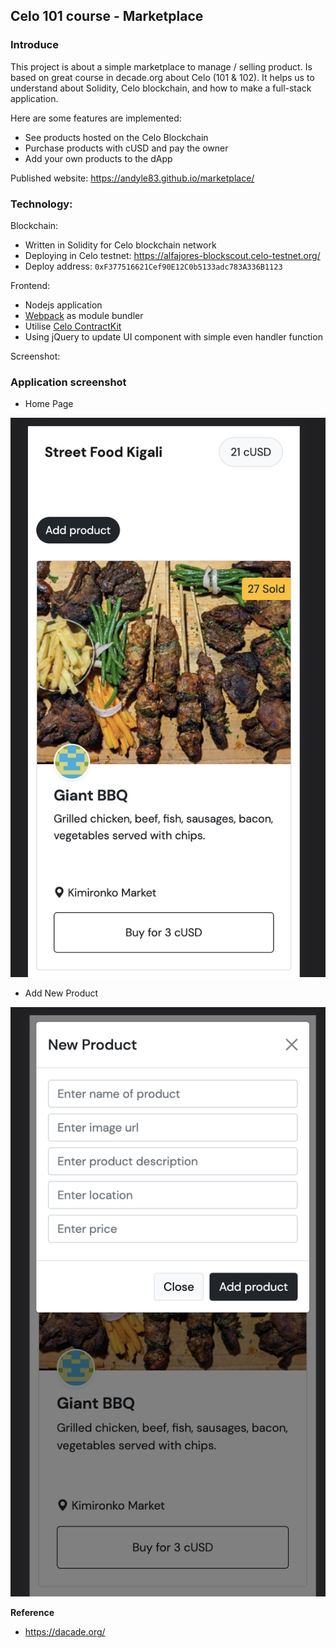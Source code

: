 ## Celo 101 course - Marketplace

### Introduce

This project is about a simple marketplace to manage / selling product. Is based on great course in decade.org about Celo (101 & 102). It helps us to understand about Solidity, Celo blockchain, and how to make a full-stack application.

Here are some features are implemented:
- See products hosted on the Celo Blockchain
- Purchase products with cUSD and pay the owner
- Add your own products to the dApp

Published website: https://andyle83.github.io/marketplace/

### Technology:

Blockchain:
- Written in Solidity for Celo blockchain network
- Deploying in Celo testnet: https://alfajores-blockscout.celo-testnet.org/
- Deploy address: `0xF377516621Cef90E12C0b5133adc783A336B1123`

Frontend:
- Nodejs application 
- [Webpack](https://webpack.js.org/guides/getting-started/) as module bundler
- Utilise [Celo ContractKit](https://docs.celo.org/developer-guide/contractkit/setup)
- Using jQuery to update UI component with simple even handler function

Screenshot:

### Application screenshot

- Home Page

![Home Page](https://raw.githubusercontent.com/andyle83/marketplace/main/demo/1.png)

- Add New Product

![Add New Product](https://raw.githubusercontent.com/andyle83/marketplace/main/demo/2.png)

**Reference**

- https://dacade.org/
